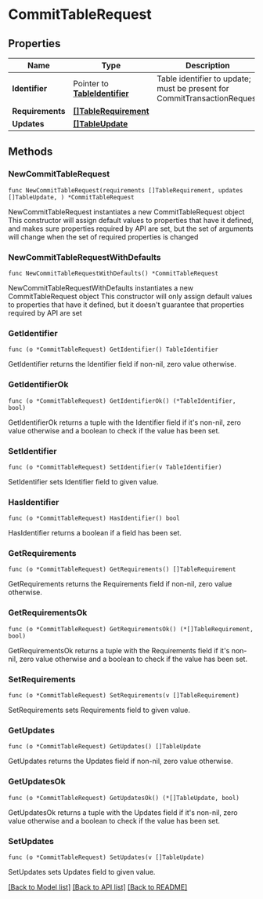 # CommitTableRequest

## Properties

Name | Type | Description | Notes
------------ | ------------- | ------------- | -------------
**Identifier** | Pointer to [**TableIdentifier**](TableIdentifier.md) | Table identifier to update; must be present for CommitTransactionRequest | [optional] 
**Requirements** | [**[]TableRequirement**](TableRequirement.md) |  | 
**Updates** | [**[]TableUpdate**](TableUpdate.md) |  | 

## Methods

### NewCommitTableRequest

`func NewCommitTableRequest(requirements []TableRequirement, updates []TableUpdate, ) *CommitTableRequest`

NewCommitTableRequest instantiates a new CommitTableRequest object
This constructor will assign default values to properties that have it defined,
and makes sure properties required by API are set, but the set of arguments
will change when the set of required properties is changed

### NewCommitTableRequestWithDefaults

`func NewCommitTableRequestWithDefaults() *CommitTableRequest`

NewCommitTableRequestWithDefaults instantiates a new CommitTableRequest object
This constructor will only assign default values to properties that have it defined,
but it doesn't guarantee that properties required by API are set

### GetIdentifier

`func (o *CommitTableRequest) GetIdentifier() TableIdentifier`

GetIdentifier returns the Identifier field if non-nil, zero value otherwise.

### GetIdentifierOk

`func (o *CommitTableRequest) GetIdentifierOk() (*TableIdentifier, bool)`

GetIdentifierOk returns a tuple with the Identifier field if it's non-nil, zero value otherwise
and a boolean to check if the value has been set.

### SetIdentifier

`func (o *CommitTableRequest) SetIdentifier(v TableIdentifier)`

SetIdentifier sets Identifier field to given value.

### HasIdentifier

`func (o *CommitTableRequest) HasIdentifier() bool`

HasIdentifier returns a boolean if a field has been set.

### GetRequirements

`func (o *CommitTableRequest) GetRequirements() []TableRequirement`

GetRequirements returns the Requirements field if non-nil, zero value otherwise.

### GetRequirementsOk

`func (o *CommitTableRequest) GetRequirementsOk() (*[]TableRequirement, bool)`

GetRequirementsOk returns a tuple with the Requirements field if it's non-nil, zero value otherwise
and a boolean to check if the value has been set.

### SetRequirements

`func (o *CommitTableRequest) SetRequirements(v []TableRequirement)`

SetRequirements sets Requirements field to given value.


### GetUpdates

`func (o *CommitTableRequest) GetUpdates() []TableUpdate`

GetUpdates returns the Updates field if non-nil, zero value otherwise.

### GetUpdatesOk

`func (o *CommitTableRequest) GetUpdatesOk() (*[]TableUpdate, bool)`

GetUpdatesOk returns a tuple with the Updates field if it's non-nil, zero value otherwise
and a boolean to check if the value has been set.

### SetUpdates

`func (o *CommitTableRequest) SetUpdates(v []TableUpdate)`

SetUpdates sets Updates field to given value.



[[Back to Model list]](../README.md#documentation-for-models) [[Back to API list]](../README.md#documentation-for-api-endpoints) [[Back to README]](../README.md)


